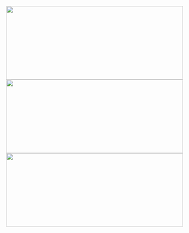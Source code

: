 <style>
a{
  display:block;
}
img{
  height:200px;
  width:50vw;
}
</style>
<a href="https://github.com/anuraghazra/github-readme-stats">
  <img src="https://github-readme-stats.vercel.app/api/top-langs/?username=nasudonguri&theme=dark">
</a>
<a href="https://github.com/anuraghazra/github-readme-stats">
  <img src="https://github-readme-stats.vercel.app/api?username=nasudonguri&theme=dark&show_icons=true">
</a>
<a href="https://github.com/ryo-ma/github-profile-trophy">
  <img src="https://github-profile-trophy.vercel.app/?username=nasudonguri&theme=dark">
</a>